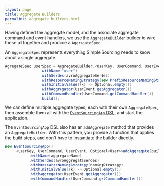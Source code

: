 ```yaml
---
layout: page
title: Aggregate Builders
permalink: aggregate_builders.html
---
```


Having defined the aggregate model, and the associate aggregate command and event handlers, 
we use the `AggregateBuilder` builder 
to wire these all together and produce a `AggregateSpec`. 

An `AggregateSpec` represents everything Simple Sourcing needs to know about a single aggregate.

```java
AgregateSpec userSpec = AggregateBuilder.<UserKey, UserCommand, UserEvent, Optional<User>>newBuilder()
                .withName("user")
                .withSerdes(avroAggregateSerdes)
                .withResourceNamingStrategy(new PrefixResourceNamingStrategy("application_avro_"))
                .withInitialValue((k) -> Optional.empty())
                .withAggregator(UserEvent.getAggregator())
                .withCommandHandler(UserCommand.getCommandHandler())
                .build();
```

We can define multiple aggregate types, each with their own `AggregateSpec`,
then assemble them all with the [`EventSourcingApp` DSL](application_builder.html), and start the application.

The `EventSourcingApp` DSL also has an `addAggregate` method that provides an `AggregateBuilder`. 
With this pattern, you provide a function that applies the build steps, and don't have to instantiate the builder directly.

 ```java
 new EventSourcingApp()
	 .<UserKey, UserCommand, UserEvent, Optional<User>>addAggregate(builder -> builder
	        .withName(aggregateName)
	        .withSerdes(avroAggregateSerdes)
	        .withResourceNamingStrategy(namingStrategy)
	        .withInitialValue((k) -> Optional.empty())
	        .withAggregator(UserEvent.getAggregator())
	        .withCommandHandler(UserCommand.getCommandHandler())
 ```
